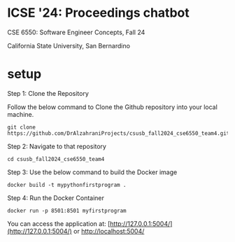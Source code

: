 # ICSE '24: Proceedings chatbot
CSE 6550: Software Engineer Concepts, Fall 24

California State University, San Bernardino

# setup

Step 1: Clone the Repository

Follow the below command to Clone the Github repository into your local machine.

```
git clone https://github.com/DrAlzahraniProjects/csusb_fall2024_cse6550_team4.git
```

Step 2: Navigate to that repository

```
cd csusb_fall2024_cse6550_team4
```

Step 3: Use the below command to build the Docker image
```
docker build -t mypythonfirstprogram .
```

Step 4: Run the Docker Container
```
docker run -p 8501:8501 myfirstprogram
```

You can access the application at: [http://127.0.0.1:5004/](http://127.0.0.1:5004/) or [http://localhost:5004/](http://localhost:5004/)
